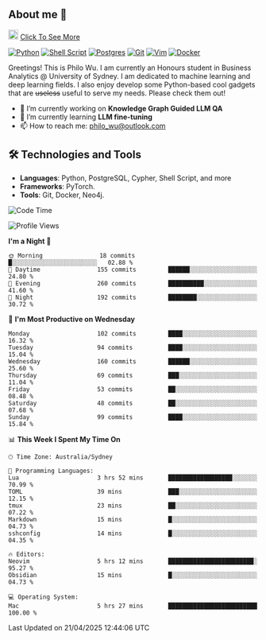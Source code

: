 ## About me 🤗

<a href="#"><img src="https://media.giphy.com/media/hvRJCLFzcasrR4ia7z/giphy.gif" width="20px" height="20px"></a> [Click To See More](https://codeboyphilo.github.io)

[![Python](https://img.shields.io/badge/python-3670A0?style=for-the-badge&logo=python&logoColor=ffdd54)](#)
[![Shell Script](https://img.shields.io/badge/shell_script-%23121011.svg?style=for-the-badge&logo=gnu-bash&logoColor=white)](#)
[![Postgres](https://img.shields.io/badge/postgres-%23316192.svg?style=for-the-badge&logo=postgresql&logoColor=white)](#)
[![Git](https://img.shields.io/badge/git-%23F05033.svg?style=for-the-badge&logo=git&logoColor=white)](#)
[![Vim](https://img.shields.io/badge/VIM-%2311AB00.svg?style=for-the-badge&logo=vim&logoColor=white)](#)
[![Docker](https://img.shields.io/badge/docker-%230db7ed.svg?style=for-the-badge&logo=docker&logoColor=white)](#)

Greetings! This is Philo Wu. I am currently an Honours student in Business Analytics \@ University of Sydney. I am dedicated to machine learning and deep learning fields. I also enjoy develop some Python-based cool gadgets that are ~~useless~~ useful to serve my needs. Please check them out!

- 🔭 I’m currently working on **Knowledge Graph Guided LLM QA**
- 🌱 I’m currently learning **LLM fine-tuning**
- 📫 How to reach me: philo_wu@outlook.com

## 🛠 Technologies and Tools
- **Languages**: Python, PostgreSQL, Cypher, Shell Script, and more
- **Frameworks**: PyTorch.
- **Tools**: Git, Docker, Neo4j.

<!--START_SECTION:waka-->
![Code Time](http://img.shields.io/badge/Code%20Time-749%20hrs%2046%20mins-blue)

![Profile Views](http://img.shields.io/badge/Profile%20Views-0-blue)

**I'm a Night 🦉** 

```text
🌞 Morning                18 commits          █░░░░░░░░░░░░░░░░░░░░░░░░   02.88 % 
🌆 Daytime                155 commits         ██████░░░░░░░░░░░░░░░░░░░   24.80 % 
🌃 Evening                260 commits         ██████████░░░░░░░░░░░░░░░   41.60 % 
🌙 Night                  192 commits         ████████░░░░░░░░░░░░░░░░░   30.72 % 
```
📅 **I'm Most Productive on Wednesday** 

```text
Monday                   102 commits         ████░░░░░░░░░░░░░░░░░░░░░   16.32 % 
Tuesday                  94 commits          ████░░░░░░░░░░░░░░░░░░░░░   15.04 % 
Wednesday                160 commits         ██████░░░░░░░░░░░░░░░░░░░   25.60 % 
Thursday                 69 commits          ███░░░░░░░░░░░░░░░░░░░░░░   11.04 % 
Friday                   53 commits          ██░░░░░░░░░░░░░░░░░░░░░░░   08.48 % 
Saturday                 48 commits          ██░░░░░░░░░░░░░░░░░░░░░░░   07.68 % 
Sunday                   99 commits          ████░░░░░░░░░░░░░░░░░░░░░   15.84 % 
```


📊 **This Week I Spent My Time On** 

```text
🕑︎ Time Zone: Australia/Sydney

💬 Programming Languages: 
Lua                      3 hrs 52 mins       ██████████████████░░░░░░░   70.99 % 
TOML                     39 mins             ███░░░░░░░░░░░░░░░░░░░░░░   12.15 % 
tmux                     23 mins             ██░░░░░░░░░░░░░░░░░░░░░░░   07.22 % 
Markdown                 15 mins             █░░░░░░░░░░░░░░░░░░░░░░░░   04.73 % 
sshconfig                14 mins             █░░░░░░░░░░░░░░░░░░░░░░░░   04.35 % 

🔥 Editors: 
Neovim                   5 hrs 12 mins       ████████████████████████░   95.27 % 
Obsidian                 15 mins             █░░░░░░░░░░░░░░░░░░░░░░░░   04.73 % 

💻 Operating System: 
Mac                      5 hrs 27 mins       █████████████████████████   100.00 % 
```


 Last Updated on 21/04/2025 12:44:06 UTC
<!--END_SECTION:waka-->
